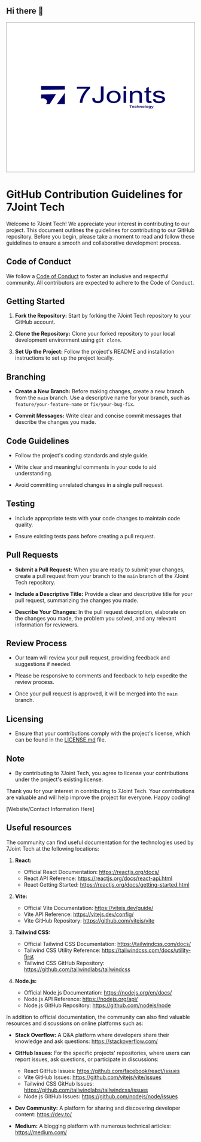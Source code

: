## Hi there 👋


  <img src="7Joints1.jpg" alt="7joint flyer" width="1000" height="400">


# GitHub Contribution Guidelines for 7Joint Tech

Welcome to 7Joint Tech! We appreciate your interest in contributing to our project. This document outlines the guidelines for contributing to our GitHub repository. Before you begin, please take a moment to read and follow these guidelines to ensure a smooth and collaborative development process.

## Code of Conduct

We follow a [Code of Conduct](link/to/CODE_OF_CONDUCT.md) to foster an inclusive and respectful community. All contributors are expected to adhere to the Code of Conduct.

## Getting Started

1. **Fork the Repository:** Start by forking the 7Joint Tech repository to your GitHub account.

2. **Clone the Repository:** Clone your forked repository to your local development environment using `git clone`.

3. **Set Up the Project:** Follow the project's README and installation instructions to set up the project locally.

## Branching

- **Create a New Branch:** Before making changes, create a new branch from the `main` branch. Use a descriptive name for your branch, such as `feature/your-feature-name` or `fix/your-bug-fix`.

- **Commit Messages:** Write clear and concise commit messages that describe the changes you made.

## Code Guidelines

- Follow the project's coding standards and style guide.

- Write clear and meaningful comments in your code to aid understanding.

- Avoid committing unrelated changes in a single pull request.

## Testing

- Include appropriate tests with your code changes to maintain code quality.

- Ensure existing tests pass before creating a pull request.

## Pull Requests

- **Submit a Pull Request:** When you are ready to submit your changes, create a pull request from your branch to the `main` branch of the 7Joint Tech repository.

- **Include a Descriptive Title:** Provide a clear and descriptive title for your pull request, summarizing the changes you made.

- **Describe Your Changes:** In the pull request description, elaborate on the changes you made, the problem you solved, and any relevant information for reviewers.

## Review Process

- Our team will review your pull request, providing feedback and suggestions if needed.

- Please be responsive to comments and feedback to help expedite the review process.

- Once your pull request is approved, it will be merged into the `main` branch.

## Licensing

- Ensure that your contributions comply with the project's license, which can be found in the [LICENSE.md](link/to/LICENSE.md) file.

## Note

- By contributing to 7Joint Tech, you agree to license your contributions under the project's existing license.

Thank you for your interest in contributing to 7Joint Tech. Your contributions are valuable and will help improve the project for everyone. Happy coding!

[Website/Contact Information Here]

## Useful resources
The community can find useful documentation for the technologies used by 7Joint Tech at the following locations:

1. **React:**
   - Official React Documentation: https://reactjs.org/docs/
   - React API Reference: https://reactjs.org/docs/react-api.html
   - React Getting Started: https://reactjs.org/docs/getting-started.html

2. **Vite:**
   - Official Vite Documentation: https://vitejs.dev/guide/
   - Vite API Reference: https://vitejs.dev/config/
   - Vite GitHub Repository: https://github.com/vitejs/vite

3. **Tailwind CSS:**
   - Official Tailwind CSS Documentation: https://tailwindcss.com/docs/
   - Tailwind CSS Utility Reference: https://tailwindcss.com/docs/utility-first
   - Tailwind CSS GitHub Repository: https://github.com/tailwindlabs/tailwindcss

4. **Node.js:**
   - Official Node.js Documentation: https://nodejs.org/en/docs/
   - Node.js API Reference: https://nodejs.org/api/
   - Node.js GitHub Repository: https://github.com/nodejs/node

In addition to official documentation, the community can also find valuable resources and discussions on online platforms such as:

- **Stack Overflow:** A Q&A platform where developers share their knowledge and ask questions: https://stackoverflow.com/

- **GitHub Issues:** For the specific projects' repositories, where users can report issues, ask questions, or participate in discussions: 
  - React GitHub Issues: https://github.com/facebook/react/issues
  - Vite GitHub Issues: https://github.com/vitejs/vite/issues
  - Tailwind CSS GitHub Issues: https://github.com/tailwindlabs/tailwindcss/issues
  - Node.js GitHub Issues: https://github.com/nodejs/node/issues

- **Dev Community:** A platform for sharing and discovering developer content: https://dev.to/

- **Medium:** A blogging platform with numerous technical articles: https://medium.com/




<!--(Note: The website and contact information should be added to the guidelines before sharing it.)


<!--

**Here are some ideas to get you started:**

🙋‍♀️ A short introduction - what is your organization all about?
🌈 Contribution guidelines - how can the community get involved?
👩‍💻 Useful resources - where can the community find your docs? Is there anything else the community should know?
🍿 Fun facts - what does your team eat for breakfast?
🧙 Remember, you can do mighty things with the power of [Markdown](https://docs.github.com/github/writing-on-github/getting-started-with-writing-and-formatting-on-github/basic-writing-and-formatting-syntax)
-->
